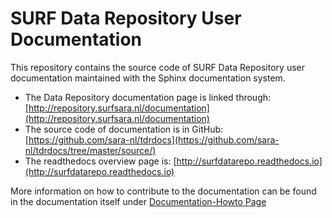 # SURF Data Repository User Documentation
This repository contains the source code of SURF Data Repository user documentation maintained with the Sphinx documentation system.

- The Data Repository documentation page is linked through: [http://repository.surfsara.nl/documentation](http://repository.surfsara.nl/documentation)
- The source code of documentation is in GitHub: [https://github.com/sara-nl/tdrdocs](https://github.com/sara-nl/tdrdocs/tree/master/source/)
- The readthedocs overview page is: [http://surfdatarepo.readthedocs.io](http://surfdatarepo.readthedocs.io)

More information on how to contribute to the documentation can be found in the documentation itself under [Documentation-Howto Page](http://surfdatarepo.readthedocs.io/en/latest/Pages/documentation-howto.html)
